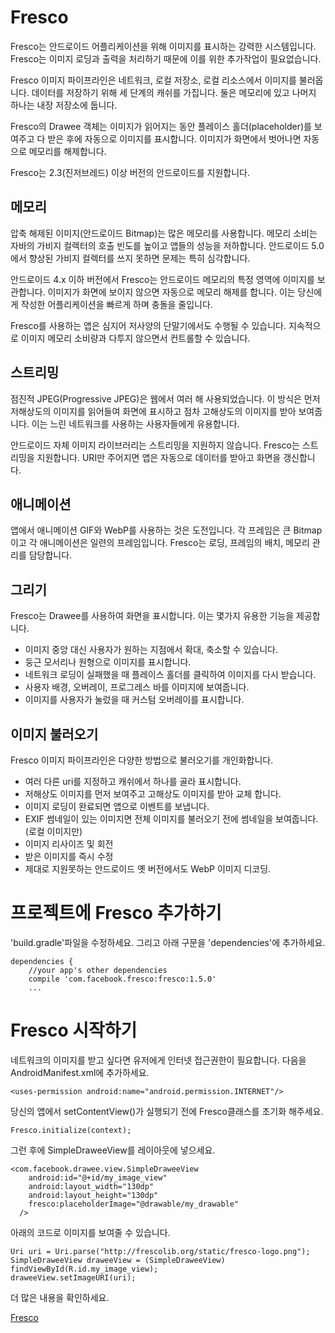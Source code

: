 # Fresco

Fresco는 안드로이드 어플리케이션을 위해 이미지를 표시하는 강력한 시스템입니다. Fresco는 이미지 로딩과 출력을 처리하기 때문에 이를 위한 추가작업이 필요없습니다.

Fresco 이미지 파이프라인은 네트워크, 로컬 저장소, 로컬 리소스에서 이미지를 불러옵니다. 데이터를 저장하기 위해 세 단계의 캐쉬를 가집니다. 둘은 메모리에 있고 나머지 하나는 내장 저장소에 둡니다.

Fresco의 Drawee 객체는 이미지가 읽어지는 동안 플레이스 홀더(placeholder)를 보여주고 다 받은 후에 자동으로 이미지를 표시합니다. 이미지가 화면에서 벗어나면 자동으로 메모리를 해제합니다.

Fresco는 2.3(진저브레드) 이상 버전의 안드로이드를 지원합니다.


## 메모리

압축 해제된 이미지(안드로이드 Bitmap)는 많은 메모리를 사용합니다. 메모리 소비는 자바의 가비지 컬렉터의 호출 빈도를 높이고 앱들의 성능을 저하합니다. 안드로이드 5.0에서 향상된 가비지 컬렉터를 쓰지 못하면 문제는 특히 심각합니다.

안드로이드 4.x 이하 버전에서 Fresco는 안드로이드 메모리의 특정 영역에 이미지를 보관합니다. 이미지가 화면에 보이지 않으면 자동으로 메모리 해제를 합니다. 이는 당신에게 작성한 어플리케이션을 빠르게 하며 충돌을 줄입니다.

Fresco를 사용하는 앱은 심지어 저사양의 단말기에서도 수행될 수 있습니다. 지속적으로 이미지 메모리 소비량과 다투지 않으면서 컨트롤할 수 있습니다.

## 스트리밍
점진적 JPEG(Progressive JPEG)은 웹에서 여러 해 사용되었습니다. 이 방식은 먼저 저해상도의 이미지를 읽어들여 화면에 표시하고 점차 고해상도의 이미지를 받아 보여줍니다. 이는 느린 네트워크를 사용하는 사용자들에게 유용합니다.

안드로이드 자체 이미지 라이브러리는 스트리밍을 지원하지 않습니다. Fresco는 스트리밍을 지원합니다. URI만 주어지면 앱은 자동으로 데이터를 받아고 화면을 갱신합니다.

## 애니메이션
앱에서 애니메이션 GIF와 WebP를 사용하는 것은 도전입니다. 각 프레임은 큰 Bitmap이고 각 애니메이션은 일련의 프레임입니다. Fresco는 로딩, 프레임의 배치, 메모리 관리를 담당합니다.

## 그리기
Fresco는 Drawee를 사용하여 화면을 표시합니다. 이는 몇가지 유용한 기능을 제공합니다.

* 이미지 중앙 대신 사용자가 원하는 지점에서 확대, 축소할 수 있습니다.
* 둥근 모서리나 원형으로 이미지를 표시합니다.
* 네트워크 로딩이 실패했을 때 플레이스 홀더를 클릭하여 이미지를 다시 받습니다.
* 사용자 배경, 오버레이, 프로그레스 바를 이미지에 보여줍니다.
* 이미지를 사용자가 눌렀을 때 커스텀 오버레이를 표시합니다.

## 이미지 불러오기
Fresco 이미지 파이프라인은 다양한 방법으로 불러오기를 개인화합니다.

* 여러 다른 uri를 지정하고 캐쉬에서 하나를 골라 표시합니다.
* 저해상도 이미지를 먼저 보여주고 고해상도 이미지를 받아 교체 합니다.
* 이미지 로딩이 완료되면 앱으로 이벤트를 보냅니다.
* EXIF 썸네일이 있는 이미지면 전체 이미지를 불러오기 전에 썸네일을 보여줍니다. (로컬 이미지만)
* 이미지 리사이즈 및 회전
* 받은 이미지를 즉시 수정
* 제대로 지원못하는 안드로이드 옛 버전에서도 WebP 이미지 디코딩.


# 프로젝트에 Fresco 추가하기

'build.gradle'파일을 수정하세요. 그리고 아래 구문을 'dependencies'에 추가하세요.
```
dependencies { 
    //your app's other dependencies
    compile 'com.facebook.fresco:fresco:1.5.0'
    ...
```

# Fresco 시작하기

네트워크의 이미지를 받고 싶다면 유저에게 인터넷 접근권한이 필요합니다. 다음을 AndroidManifest.xml에 추가하세요.

```
<uses-permission android:name="android.permission.INTERNET"/>
```

당신의 앱에서 setContentView()가 실행되기 전에 Fresco클래스를 초기화 해주세요.

```
Fresco.initialize(context);
```

그런 후에 SimpleDraweeView를 레이아웃에 넣으세요.

```
<com.facebook.drawee.view.SimpleDraweeView
    android:id="@+id/my_image_view"
    android:layout_width="130dp"
    android:layout_height="130dp"
    fresco:placeholderImage="@drawable/my_drawable"
  />
```

아래의 코드로 이미지를 보여줄 수 있습니다.

```
Uri uri = Uri.parse("http://frescolib.org/static/fresco-logo.png");
SimpleDraweeView draweeView = (SimpleDraweeView) findViewById(R.id.my_image_view);
draweeView.setImageURI(uri);
```

더 많은 내용을 확인하세요.

[Fresco](http://fresco.recrack.com)